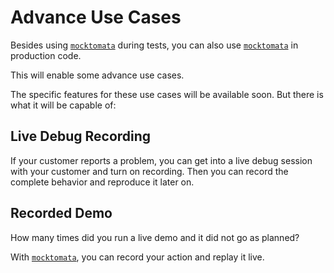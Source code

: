 # Advance Use Cases

Besides using [`mocktomata`][mocktomata] during tests,
you can also use [`mocktomata`][mocktomata] in production code.

This will enable some advance use cases.

The specific features for these use cases will be available soon.
But there is what it will be capable of:

## Live Debug Recording

If your customer reports a problem,
you can get into a live debug session with your customer and turn on recording.
Then you can record the complete behavior and reproduce it later on.

## Recorded Demo

How many times did you run a live demo and it did not go as planned?

With [`mocktomata`][mocktomata],
you can record your action and replay it live.

[mocktomata]: https://github.com/mocktomata/mocktomata/blob/master/packages/mocktomata

